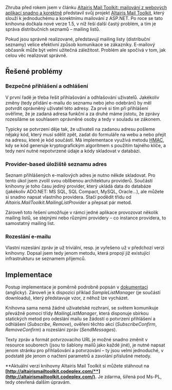 <!-- dcterms:identifier = aspnetcz#325 -->
<!-- dcterms:title = Altairis Mail Toolkit: Nyní i s podporou mailing listů (a stále zdarma) -->
<!-- dcterms:abstract = Zhruba před rokem jsem představil svůj projekt Altairis Mail Toolkit, který slouží k jednoduchému a korektnímu mailování z ASP.NET. Po roce se tato knihovna dočkala nové verze 1.5, v níž řeší další častý problém, a tím je správa distribučních seznamů – mailing listů. -->
<!-- np9:categoryId = 7 -->
<!-- x4w:category = Software -->
<!-- np9:authorId = 1 -->
<!-- np9:authorEmail = michal.valasek@altairis.cz -->
<!-- dcterms:creator = Michal Altair Valášek -->
<!-- dcterms:created = 2011-06-13T17:06:15.14+02:00 -->
<!-- dcterms:dateSubmitted = 2011-06-13T17:06:54.173+02:00 -->
<!-- dcterms:dateAccepted = 2011-06-13T00:00:00+02:00 -->
<!-- x4w:pictureWidth = 150 -->
<!-- x4w:pictureHeight = 130 -->
<!-- x4w:pictureUrl = /perex-pictures/20100608-altairis-mail-toolkit-mailovani-z-webovych-aplikaci-snadno-a-korektne.png -->

Zhruba před rokem jsem v článku [Altairis Mail Toolkit: mailování z webových aplikací snadno a korektně](http://www.aspnet.cz/articles/286-altairis-mail-toolkit-mailovani-z-webovych-aplikaci-snadno-a-korektne) představil svůj projekt [Altairis Mail Toolkit](http://altairismailtoolkit.codeplex.com/), který slouží k jednoduchému a korektnímu mailování z ASP.NET. Po roce se tato knihovna dočkala nové verze 1.5, v níž řeší další častý problém, a tím je správa distribučních seznamů – mailing listů.

Pokud jsou správně realizované, představují mailing listy (distribuční seznamy) velice efektivní způsob komunikace se zákazníky. E-mailový občasník může být velmi užitečná záležitost. Problém ale spočívá v tom, jak celou věc realizovat správně.

## Řešené problémy

### Bezpečné přihlášení a odhlášení

V první řadě je třeba řešit přihlašování a odhlašování uživatelů. Jakékoliv změny (tedy přidání e-mailu do seznamu nebo jeho odebrání) by měl potvrdit oprávněný uživatel této adresy. Za prvé si tím při přihlášení ověříme, že je zadaná adresa funkční a za druhé máme jistotu, že zprávy rozesíláme se souhlasem oprávněné osoby a tedy v souladu se zákonem.

Typicky se potvrzení děje tak, že uživateli na zadanou adresu pošleme nějaký kód, který musí sdělit zpět, zadat do formuláře na webu a nebo přejít na adresu, které je kód součástí. Má implementace využívá metodu [HMAC](http://www.aspnet.cz/articles/146-hmac-hash-message-authentication-code), kdy se kód generuje kryptografickým algoritmem s použitím tajného klíče, a tedy není nutné nepotvrzené údaje a kódy skladovat v databázi.

### Provider-based úložiště seznamu adres

Seznam přihlášených e-mailových adres je nutno někde skladovat. Pro tento úkol jsem zvolil svou oblíbenou architekturu providerů. Součástí knihovny je toho času jediný provider, který ukládá data do databáze (jakékoliv ADO.NET: MS SQL, SQL Compact, MySQL, Oracle…), ale můžete si snadno napsat vlastního providera. Stačí podědit třídu od *Altairis.MailToolkit.MailingListProvider* a přepsat pár metod.

Zároveň toto řešení umožňuje v rámci jedné aplikace provozovat několik mailing listů, se stejnými nebo různými providery – co instance providera, to samostatný mailing list.

### Rozeslání e-mailu

Vlastní rozeslání zpráv je už triviální, resp. je vyřešeno už v předchozí verzi knihovny. Dopsal jsem tedy jenom metodu, která propojí již existující infrastrukturu se seznamem příjemců.

## Implementace

Postup implementace je poměrně podrobně popsán v [dokumentaci](http://altairismailtoolkit.codeplex.com/wikipage?title=Mailing%20List%20Management) (anglicky). Zároveň je k dispozici příklad *SampleListManager* (je součástí downloadu), který představuje vzor, z něhož lze vycházet.

Knihovna sama nemá žádné uživatelské rozhraní, se světem komunikuje převážně pomocí třídy *MailingListManager*, která disponuje sbírkou statických metod pro odeslání mailu se žádostí o potvrzení přihlášení a odhlášení (*Subscribe*, *Remove*), ověření těchto akcí (*SubscribeConfirm*, *RemoveConfirm*) a rozeslání zpráv (*SendMessages*).

Texty zpráv a formát potvrzovacího URL je možné snadno změnit v resource souborech (jsou to šablony mailů jako každé jiné), je nutné napsat jenom stránku pro přihlašování a potvrzování – ty jsou velmi jednoduché, v podstatě jde jenom o načtení parametrů a zavolání příslušné metody.

**Aktuální verzi knihovny Altairis Mail Toolkit si můžete stáhnout na **[**http://altairismailtoolkit.codeplex.com/**](http://altairismailtoolkit.codeplex.com/)**.** Je zdarma, šířená pod Ms-PL, tedy otevřená dalším úpravám.